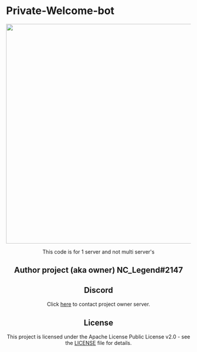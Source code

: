 # Private-Welcome-bot

<div align="center">
    <img src="https://cdn.discordapp.com/avatars/357510381511639040/c8c458a1db78ce2cf9b54fee9bbb9125.webp?size=1024" width="800px" height="600px" /><br>
</div>

<div align="center">
  
  
 This code is for 1 server and not multi server's
 
 ## Author project (aka owner) NC_Legend#2147
 
## Discord
Click [here](https://discord.gg/nwHQr4aBhX) to contact project owner server. 

## License
This project is licensed under the Apache License Public License v2.0 - see the [LICENSE](LICENSE) file for details.
